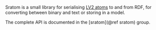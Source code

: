 Sratom is a small library for serialising [LV2 atoms] to and from RDF, for
converting between binary and text or storing in a model.

The complete API is documented in the [sratom](@ref sratom) group.

[LV2 atoms]: http://lv2plug.in/ns/ext/atom
